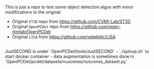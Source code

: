 This is just a repo to test some object detection algos with minor modifications to the original <br/>
- Original `ST3D` repo from https://github.com/CVMI-Lab/ST3D 
- Original `OpenPCDet` repo from https://github.com/open-mmlab/OpenPCDet
- Original `LISA` from https://github.com/velatkilic/LISA

<br/>
JustSECOND is under `OpenPCDet/tools/JustSECOND`
- `./spinup.sh` to start docker container
- data augmentation is sometimes done in `OpenPCDet/pcdet/datasets/nuscenes/nuscenes_dataset.py`
